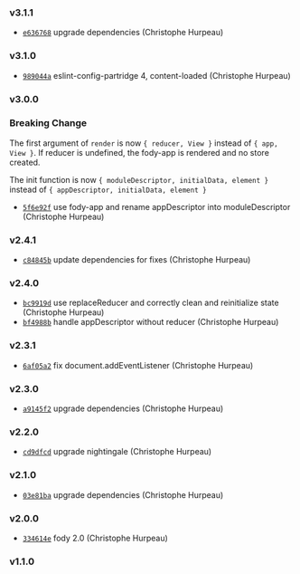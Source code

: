 ### v3.1.1

- [`e636768`](https://github.com/alpjs/ibex-react-redux/commit/e636768e6adf9ad212a569e9de8f95539a7eda94) upgrade dependencies (Christophe Hurpeau)

### v3.1.0

- [`989044a`](https://github.com/alpjs/ibex-react-redux/commit/989044a34ceb6c9f281bbfc666d6fb32f377a351) eslint-config-partridge 4, content-loaded (Christophe Hurpeau)

### v3.0.0

### Breaking Change

The first argument of `render` is now `{ reducer, View }` instead of `{ app, View }`. If reducer is undefined, the fody-app is rendered and no store created.

The init function is now `{ moduleDescriptor, initialData, element }` instead of `{ appDescriptor, initialData, element }`


- [`5f6e92f`](https://github.com/alpjs/ibex-react-redux/commit/5f6e92f6c2891f360b11c03f817f896e2980a7c2) use fody-app and rename appDescriptor into moduleDescriptor (Christophe Hurpeau)


### v2.4.1

- [`c84845b`](https://github.com/alpjs/ibex-react-redux/commit/c84845b2aefca29f3f03750304ab48d87d7fba6b) update dependencies for fixes (Christophe Hurpeau)

### v2.4.0

- [`bc9919d`](https://github.com/alpjs/ibex-react-redux/commit/bc9919de25e74e5d349c027e1c7ff598208f8bbb) use replaceReducer and correctly clean and reinitialize state (Christophe Hurpeau)
- [`bf4988b`](https://github.com/alpjs/ibex-react-redux/commit/bf4988b81f45a59f025a9d337e2f061c5ff30b5e) handle appDescriptor without reducer (Christophe Hurpeau)

### v2.3.1

- [`6af05a2`](https://github.com/alpjs/ibex-react-redux/commit/6af05a2157ebdbf1d24a99ea89e2f1bfdd9cf947) fix document.addEventListener (Christophe Hurpeau)

### v2.3.0

- [`a9145f2`](https://github.com/alpjs/ibex-react-redux/commit/a9145f2c1d9298246cccd02e82c1e594ae8ec79b) upgrade dependencies (Christophe Hurpeau)

### v2.2.0

- [`cd9dfcd`](https://github.com/alpjs/ibex-react-redux/commit/cd9dfcdd5fccd7efbd987a665c6980253fb44119) upgrade nightingale (Christophe Hurpeau)


### v2.1.0

- [`03e81ba`](https://github.com/alpjs/ibex-react-redux/commit/03e81babda008f435e85f1a84afe36225a2a8d7e) upgrade dependencies (Christophe Hurpeau)

### v2.0.0

- [`334614e`](https://github.com/alpjs/ibex-react/commit/334614e2836a4ea2cfb0c9da92502119195a9079) fody 2.0 (Christophe Hurpeau)

### v1.1.0



